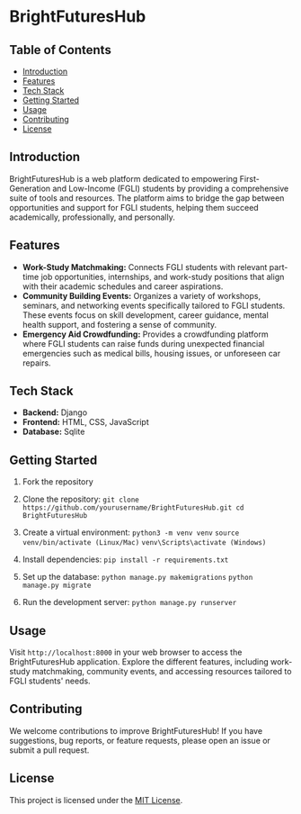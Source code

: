 # BrightFuturesHub

## Table of Contents
- [Introduction](#introduction)
- [Features](#features)
- [Tech Stack](#tech-stack)
- [Getting Started](#getting-started)
- [Usage](#usage)
- [Contributing](#contributing)
- [License](#license)

## Introduction
BrightFuturesHub is a web platform dedicated to empowering First-Generation and Low-Income (FGLI) students by providing a comprehensive suite of tools and resources. The platform aims to bridge the gap between opportunities and support for FGLI students, helping them succeed academically, professionally, and personally.

## Features
- **Work-Study Matchmaking:** Connects FGLI students with relevant part-time job opportunities, internships, and work-study positions that align with their academic schedules and career aspirations.
- **Community Building Events:** Organizes a variety of workshops, seminars, and networking events specifically tailored to FGLI students. These events focus on skill development, career guidance, mental health support, and fostering a sense of community.
- **Emergency Aid Crowdfunding:** Provides a crowdfunding platform where FGLI students can raise funds during unexpected financial emergencies such as medical bills, housing issues, or unforeseen car repairs.

## Tech Stack
- **Backend:** Django
- **Frontend:** HTML, CSS, JavaScript
- **Database:** Sqlite

## Getting Started
1. Fork the repository

2. Clone the repository: 
`git clone https://github.com/yourusername/BrightFuturesHub.git
cd BrightFuturesHub`

3. Create a virtual environment:
`python3 -m venv venv`
`source venv/bin/activate (Linux/Mac)`
`venv\Scripts\activate (Windows)`

4. Install dependencies:
`pip install -r requirements.txt`

5. Set up the database:
`python manage.py makemigrations`
`python manage.py migrate`

6. Run the development server:
`python manage.py runserver`

## Usage
Visit `http://localhost:8000` in your web browser to access the BrightFuturesHub application. Explore the different features, including work-study matchmaking, community events, and accessing resources tailored to FGLI students' needs.

## Contributing
We welcome contributions to improve BrightFuturesHub! If you have suggestions, bug reports, or feature requests, please open an issue or submit a pull request.

## License
This project is licensed under the [MIT License](LICENSE).